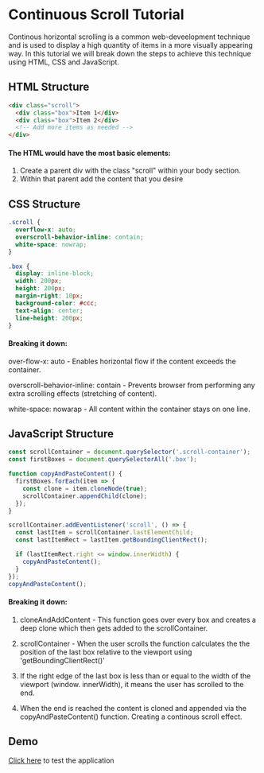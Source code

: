# Continuous Scroll Tutorial

Continous horizontal scrolling is a common web-deveelopment technique and is used to display
a high quantity of items in a more visually appearing way. In this tutorial we will break down 
the steps to achieve this technique using HTML, CSS and JavaScript.

## HTML Structure


```html
<div class="scroll">
  <div class="box">Item 1</div>
  <div class="box">Item 2</div>
  <!-- Add more items as needed -->
</div>
```

#### The HTML would have the most basic elements:
1. Create a parent div with the class "scroll" within your body section.
2. Within that parent add the content that you desire

## CSS Structure

```css
.scroll {
  overflow-x: auto;
  overscroll-behavior-inline: contain;
  white-space: nowrap;
}

.box {
  display: inline-block;
  width: 200px;
  height: 200px;
  margin-right: 10px;
  background-color: #ccc;
  text-align: center;
  line-height: 200px;
}
```

#### Breaking it down:

  over-flow-x: auto - Enables horizontal flow if the content exceeds the container.

  overscroll-behavior-inline: contain - Prevents browser from performing any extra scrolling effects (stretching of content).

  white-space: nowarap - All content within the container stays on one line.

## JavaScript Structure

```javascript
const scrollContainer = document.querySelector('.scroll-container');
const firstBoxes = document.querySelectorAll('.box');

function copyAndPasteContent() {
  firstBoxes.forEach(item => {
    const clone = item.cloneNode(true);
    scrollContainer.appendChild(clone);
  });
}

scrollContainer.addEventListener('scroll', () => {
  const lastItem = scrollContainer.lastElementChild;
  const lastItemRect = lastItem.getBoundingClientRect();

  if (lastItemRect.right <= window.innerWidth) {
    copyAndPasteContent();
  }
});
copyAndPasteContent();
```
#### Breaking it down:

1. cloneAndAddContent - This function goes over every box and creates a deep clone
   which then gets added to the scrollContainer.

2. scrollContainer - When the user scrolls the function calculates the the position of 
   the last box relative to the viewport using 'getBoundingClientRect()'

3. If the right edge of the last box is less than or equal to the width of the viewport 
   (window.  innerWidth), it means the user has scrolled to the end. 

4. When the end is reached the content is cloned and appended via the copyAndPasteContent()
   function. Creating a continous scroll effect.


## Demo

[Click here](https://lubunga-sadi.github.io/continuous-scroll/) to test the application
